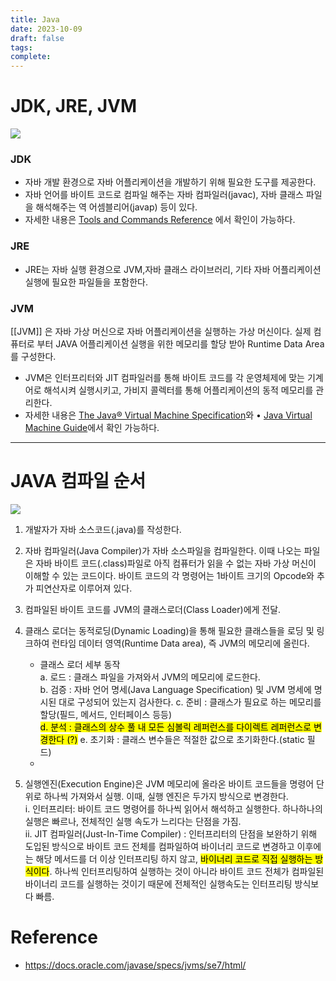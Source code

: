 ```yaml
---
title: Java
date: 2023-10-09
draft: false
tags: 
complete:
---
```

# JDK, JRE, JVM

![](https://i.imgur.com/gKrMqoi.png)

### **JDK**
- 자바 개발 환경으로 자바 어플리케이션을 개발하기 위해 필요한 도구를 제공한다.
- 자바 언어를 바이트 코드로 컴파일 해주는 자바 컴파일러(javac), 자바 클래스 파일을 해석해주는 역 어셈블리어(javap) 등이 있다.
- 자세한 내용은 [Tools and Commands Reference](https://docs.oracle.com/en/java/javase/11/tools/tools-and-command-reference.html) 에서 확인이 가능하다.

### **JRE**
- JRE는 자바 실행 환경으로 JVM,자바 클래스 라이브러리, 기타 자바 어플리케이션 실행에 필요한 파일들을 포함한다.

### **JVM**
[[JVM]] 은 자바 가상 머신으로 자바 어플리케이션을 실행하는 가상 머신이다. 실제 컴퓨터로 부터 JAVA 어플리케이션 실행을 위한 메모리를 할당 받아 Runtime Data Area를 구성한다.

- JVM은 인터프리터와 JIT 컴파일러를 통해 바이트 코드를 각 운영체제에 맞는 기계어로 해석시켜 실행시키고, 가비지 콜렉터를 통해 어플리케이션의 동적 메모리를 관리한다.
- 자세한 내용은 [The Java® Virtual Machine Specification](https://docs.oracle.com/javase/specs/jvms/se11/jvms11.pdf)와 • [Java Virtual Machine Guide](https://www.oracle.com/pls/topic/lookup?ctx=javase11&id=JSJVM-GUID-982B244A-9B01-479A-8651-CB6475019281)에서 확인 가능하다.

___

# JAVA 컴파일 순서


![](https://i.imgur.com/dm6cvvX.png)


1. 개발자가 자바 소스코드(.java)를 작성한다.
    
2. 자바 컴파일러(Java Compiler)가 자바 소스파일을 컴파일한다.
    이때 나오는 파일은 자바 바이트 코드(.class)파일로 아직 컴퓨터가 읽을 수 없는 자바 가상 머신이 이해할 수 있는 코드이다. 바이트 코드의 각 명령어는 1바이트 크기의 Opcode와 추가 피연산자로 이루어져 있다.
    
3. 컴파일된 바이트 코드를 JVM의 클래스로더(Class Loader)에게 전달.
    
4. 클래스 로더는 동적로딩(Dynamic Loading)을 통해 필요한 클래스들을 로딩 및 링크하여 런타임 데이터 영역(Runtime Data area), 즉 JVM의 메모리에 올린다.
    
    - 클래스 로더 세부 동작  
        a. 로드 : 클래스 파일을 가져와서 JVM의 메모리에 로드한다.  
        b. 검증 : 자바 언어 명세(Java Language Specification) 및 JVM 명세에 명시된 대로 구성되어 있는지 검사한다. 
        c. 준비 : 클래스가 필요로 하는 메모리를 할당(필드, 메서드, 인터페이스 등등)  
        <mark class="hltr-highlight">d. 분석 : 클래스의 상수 풀 내 모든 심볼릭 레퍼런스를 다이렉트 레퍼런스로 변경한다 (?)</mark>
        e. 초기화 : 클래스 변수들은 적절한 값으로 초기화한다.(static 필드)
    - 
5. 실행엔진(Execution Engine)은 JVM 메모리에 올라온 바이트 코드들을 명령어 단위로 하나씩 가져와서 실행. 이때, 실행 엔진은 두가지 방식으로 변경한다.  
    i. 인터프리터: 바이트 코드 명령어를 하나씩 읽어서 해석하고 실행한다. 하나하나의 실행은 빠르나, 전체적인 실행 속도가 느리다는 단점을 가짐.  
    ii. JIT 컴파일러(Just-In-Time Compiler) : 인터프리터의 단점을 보완하기 위해 도입된 방식으로 바이트 코드 전체를 컴파일하여 바이너리 코드로 변경하고 이후에는 해당 메서드를 더 이상 인터프리팅 하지 않고, <mark class="hltr-highlight">바이너리 코드로 직접 실행하는 방식이다</mark>. 하나씩 인터프리팅하여 실행하는 것이 아니라 바이트 코드 전체가 컴파일된 바이너리 코드를 실행하는 것이기 때문에 전체적인 실행속도는 인터프리팅 방식보다 빠름.


# Reference
- https://docs.oracle.com/javase/specs/jvms/se7/html/